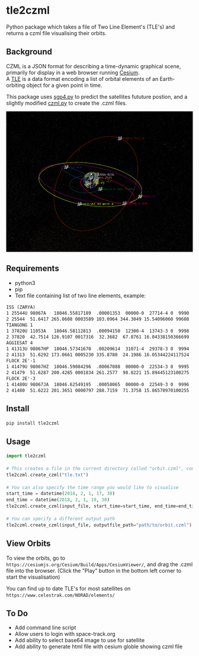 # tle2czml


Python package which takes a file of Two Line Element's (TLE's) and returns a czml file visualising their orbits.  

## Background  
CZML is a JSON format for describing a time-dynamic graphical scene, primarily for display in a web browser running <a href="https://cesiumjs.org/">Cesium</a>.  
A <a href="https://www.celestrak.com/NORAD/documentation/tle-fmt.asp">TLE</a> is a data format encoding a list of orbital elements of an Earth-orbiting object for a given point in time.  

This package uses <a href="https://pypi.python.org/pypi/sgp4/">sgp4.py</a> to predict the satellites fututure postion, and a slightly modified <a href="https://github.com/cleder/czml">czml.py</a> to create the .czml files.  

![alt text](screenshot.png)

## Requirements
* python3
* pip
* Text file containing list of two line elements, example: 

```
ISS (ZARYA)             
1 25544U 98067A   18046.55817189  .00001353  00000-0  27714-4 0  9990
2 25544  51.6417 265.0608 0003589 103.0964 344.3049 15.54096060 99608
TIANGONG 1              
1 37820U 11053A   18046.58112813  .00094150  12300-4  13743-3 0  9998
2 37820  42.7514 126.9107 0017316  32.3682  67.8761 16.04338150366699
AGGIESAT 4              
1 41313U 98067HP  18046.57341670  .00209614  31071-4  29378-3 0  9994
2 41313  51.6292 173.0661 0005230 335.8780  24.1986 16.05344224117524
FLOCK 2E'-1             
1 41479U 98067HZ  18046.59084296  .00067088  00000-0  22534-3 0  9995
2 41479  51.6287 200.4285 0001834 261.2577  98.8221 15.89445123100275
FLOCK 2E'-3             
1 41480U 98067JA  18046.62549195  .00058065  00000-0  22549-3 0  9996
2 41480  51.6222 201.3651 0000797 288.7159  71.3758 15.86570970100255
```

## Install
`pip install tle2czml`

## Usage
```python
import tle2czml

# This creates a file in the current directory called "orbit.czml", containing the orbits of the satelites over the next 24 hours.
tle2czml.create_czml("tle.txt")

# You can also specify the time range you would like to visualise
start_time = datetime(2018, 2, 1, 17, 30)
end_time = datetime(2018, 2, 1, 19, 30)
tle2czml.create_czml(input_file, start_time=start_time, end_time=end_time)

# You can specify a different output path
tle2czml.create_czml(input_file, outputfile_path="path/to/orbit.czml")
```

## View Orbits
To view the orbits, go to `https://cesiumjs.org/Cesium/Build/Apps/CesiumViewer/`, and drag the .czml file into the browser.
(Click the "Play" button in the bottom left corner to start the visualisation)  

You can find up to date TLE's for most satellites on `https://www.celestrak.com/NORAD/elements/`  

## To Do
* Add command line script
* Allow users to login with space-track.org
* Add ability to select base64 image to use for satellite
* Add ability to generate html file with cesium globle showing czml file